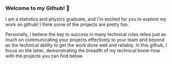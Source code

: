 ### Welcome to my Github! 👋

I am a statistics and physics graduate, and I'm excited for you to explore my work on github!
I think some of the projects are pretty fun.

Personally, I believe the key to success in many technical roles relies just as much on communicating your projects effectively to your team and beyond as the technical ability to get the work done well and reliably. In this github, I focus on the latter, demonstrating the breadth of my technical know-how with the projects you can find below.


<!--
**dominicholcomb/dominicholcomb** is a ✨ _special_ ✨ repository because its `README.md` (this file) appears on your GitHub profile.

Here are some ideas to get you started:

- 🔭 I’m currently working on ...
- 🌱 I’m currently learning ...
- 👯 I’m looking to collaborate on ...
- 🤔 I’m looking for help with ...
- 💬 Ask me about ...
- 📫 How to reach me: ...
- 😄 Pronouns: ...
- ⚡ Fun fact: ...
-->
